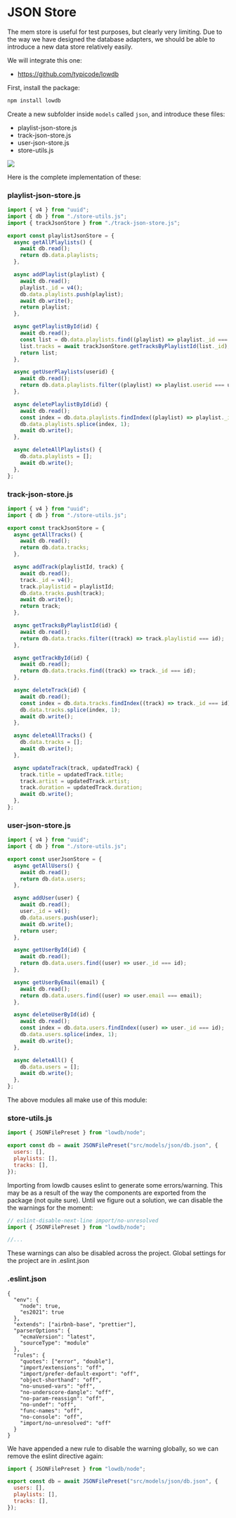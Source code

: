 # JSON Store

The mem store is useful for test purposes, but clearly very limiting. Due to the way we have designed the database adapters, we should be able to introduce a new data store relatively easily.

We will integrate this one:

- <https://github.com/typicode/lowdb>

First, install the package:

~~~bash
npm install lowdb
~~~

Create a new subfolder inside `models` called `json`, and introduce these files:

- playlist-json-store.js
- track-json-store.js
- user-json-store.js
- store-utils.js

![](img/08.png)

Here is the complete implementation of these:

### playlist-json-store.js

~~~javascript
import { v4 } from "uuid";
import { db } from "./store-utils.js";
import { trackJsonStore } from "./track-json-store.js";

export const playlistJsonStore = {
  async getAllPlaylists() {
    await db.read();
    return db.data.playlists;
  },

  async addPlaylist(playlist) {
    await db.read();
    playlist._id = v4();
    db.data.playlists.push(playlist);
    await db.write();
    return playlist;
  },

  async getPlaylistById(id) {
    await db.read();
    const list = db.data.playlists.find((playlist) => playlist._id === id);
    list.tracks = await trackJsonStore.getTracksByPlaylistId(list._id);
    return list;
  },

  async getUserPlaylists(userid) {
    await db.read();
    return db.data.playlists.filter((playlist) => playlist.userid === userid);
  },

  async deletePlaylistById(id) {
    await db.read();
    const index = db.data.playlists.findIndex((playlist) => playlist._id === id);
    db.data.playlists.splice(index, 1);
    await db.write();
  },

  async deleteAllPlaylists() {
    db.data.playlists = [];
    await db.write();
  },
};
~~~

### track-json-store.js

```javascript
import { v4 } from "uuid";
import { db } from "./store-utils.js";

export const trackJsonStore = {
  async getAllTracks() {
    await db.read();
    return db.data.tracks;
  },

  async addTrack(playlistId, track) {
    await db.read();
    track._id = v4();
    track.playlistid = playlistId;
    db.data.tracks.push(track);
    await db.write();
    return track;
  },

  async getTracksByPlaylistId(id) {
    await db.read();
    return db.data.tracks.filter((track) => track.playlistid === id);
  },

  async getTrackById(id) {
    await db.read();
    return db.data.tracks.find((track) => track._id === id);
  },

  async deleteTrack(id) {
    await db.read();
    const index = db.data.tracks.findIndex((track) => track._id === id);
    db.data.tracks.splice(index, 1);
    await db.write();
  },

  async deleteAllTracks() {
    db.data.tracks = [];
    await db.write();
  },

  async updateTrack(track, updatedTrack) {
    track.title = updatedTrack.title;
    track.artist = updatedTrack.artist;
    track.duration = updatedTrack.duration;
    await db.write();
  },
};
```

### user-json-store.js

~~~javascript
import { v4 } from "uuid";
import { db } from "./store-utils.js";

export const userJsonStore = {
  async getAllUsers() {
    await db.read();
    return db.data.users;
  },

  async addUser(user) {
    await db.read();
    user._id = v4();
    db.data.users.push(user);
    await db.write();
    return user;
  },

  async getUserById(id) {
    await db.read();
    return db.data.users.find((user) => user._id === id);
  },

  async getUserByEmail(email) {
    await db.read();
    return db.data.users.find((user) => user.email === email);
  },

  async deleteUserById(id) {
    await db.read();
    const index = db.data.users.findIndex((user) => user._id === id);
    db.data.users.splice(index, 1);
    await db.write();
  },

  async deleteAll() {
    db.data.users = [];
    await db.write();
  },
};
~~~

The above modules all make use of this module:

### store-utils.js

~~~javascript
import { JSONFilePreset } from "lowdb/node";

export const db = await JSONFilePreset("src/models/json/db.json", {
  users: [],
  playlists: [],
  tracks: [],
});
~~~

Importing from lowdb causes eslint to generate some errors/warning. This may be as a result of the way the components are exported from the package (not quite sure). Until we figure out a solution, we can disable the the warnings for the moment:

~~~javascript
// eslint-disable-next-line import/no-unresolved
import { JSONFilePreset } from "lowdb/node";

//...
~~~

These warnings can also be disabled across the project. Global settings for the project are in .eslint.json

### .eslint.json

~~~
{
  "env": {
    "node": true,
    "es2021": true
  },
  "extends": ["airbnb-base", "prettier"],
  "parserOptions": {
    "ecmaVersion": "latest",
    "sourceType": "module"
  },
  "rules": {
    "quotes": ["error", "double"],
    "import/extensions": "off",
    "import/prefer-default-export": "off",
    "object-shorthand": "off",
    "no-unused-vars": "off",
    "no-underscore-dangle": "off",
    "no-param-reassign": "off",
    "no-undef": "off",
    "func-names": "off",
    "no-console": "off",
    "import/no-unresolved": "off"
  }
}
~~~

We have appended a new rule to disable the warning globally, so we can remove the eslint directive again:

~~~javascript
import { JSONFilePreset } from "lowdb/node";

export const db = await JSONFilePreset("src/models/json/db.json", {
  users: [],
  playlists: [],
  tracks: [],
});
~~~



